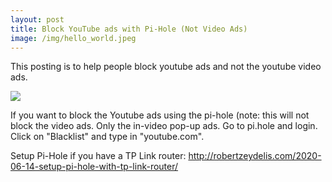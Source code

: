 ```yaml
---
layout: post
title: Block YouTube ads with Pi-Hole (Not Video Ads)
image: /img/hello_world.jpeg
---
```


This posting is to help people block youtube ads and not the youtube video ads.

<div class="text-center">
  <img src="{{ 'img/Screen Shot 2020-06-14 at 12.32.59 PM.png' | relative_url }}" />
</div>


If you want to block the Youtube ads using the pi-hole (note: this will not block the video ads. Only the in-video pop-up ads.
Go to pi.hole and login. Click on "Blacklist" and type in "youtube.com".

Setup Pi-Hole if you have a TP Link router:
http://robertzeydelis.com/2020-06-14-setup-pi-hole-with-tp-link-router/
